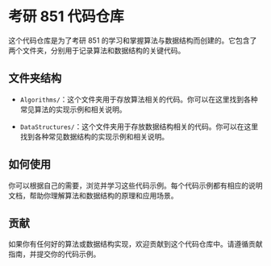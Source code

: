 # 考研 851 代码仓库

这个代码仓库是为了考研 851 的学习和掌握算法与数据结构而创建的。它包含了两个文件夹，分别用于记录算法和数据结构的关键代码。

## 文件夹结构

- `Algorithms/`：这个文件夹用于存放算法相关的代码。你可以在这里找到各种常见算法的实现示例和相关说明。

- `DataStructures/`：这个文件夹用于存放数据结构相关的代码。你可以在这里找到各种常见数据结构的实现示例和相关说明。

## 如何使用

你可以根据自己的需要，浏览并学习这些代码示例。每个代码示例都有相应的说明文档，帮助你理解算法和数据结构的原理和应用场景。

## 贡献

如果你有任何好的算法或数据结构实现，欢迎贡献到这个代码仓库中。请遵循贡献指南，并提交你的代码示例。

